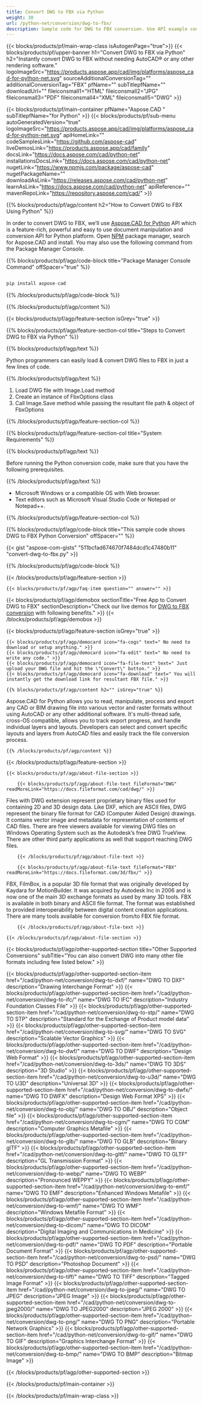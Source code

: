 ```yaml
---
title: Convert DWG to FBX via Python
weight: 30
url: /python-net/conversion/dwg-to-fbx/ 
description: Sample code for DWG to FBX conversion. Use API example code for batch DWG files to FBX conversion.
---
```


{{< blocks/products/pf/main-wrap-class isAutogenPage="true">}}
{{< blocks/products/pf/upper-banner h1="Convert DWG to FBX via Python" h2="Instantly convert DWG to FBX without needing AutoCAD® or any other rendering software." logoImageSrc="https://products.aspose.app/cad/img/platforms/aspose_cad-for-python-net.svg" sourceAdditionalConversionTag="" additionalConversionTag="FBX" pfName="" subTitlepfName="" downloadUrl="" fileiconsmall1="HTML" fileiconsmall2="JPG" fileiconsmall3="PDF" fileiconsmall4="XML" fileiconsmall5="DWG" >}}

{{< blocks/products/pf/main-container pfName="Aspose.CAD " subTitlepfName="for Python" >}}
{{< blocks/products/pf/sub-menu autoGeneratedVersion="true" logoImageSrc="https://products.aspose.app/cad/img/platforms/aspose_cad-for-python-net.svg" apiHomeLink="" codeSamplesLink="https://github.com/aspose-cad" liveDemosLink="https://products.aspose.app/cad/family" docsLink="https://docs.aspose.com/cad/python-net" installationsDocsLink="https://docs.aspose.com/cad/python-net" nugetLink="https://www.npmjs.com/package/aspose-cad" nugetPackageName="" downloadAsLink="https://releases.aspose.com/cad/python-net" learnAsLink="https://docs.aspose.com/cad/python-net" apiReference="" mavenRepoLink="https://repository.aspose.com/cad/" >}}

{{% blocks/products/pf/agp/content h2="How to Convert DWG to FBX Using Python" %}}

 In order to convert DWG to FBX, we’ll use [Aspose.CAD for Python](https://products.aspose.com/cad/python-net) API which is a feature-rich, powerful and easy to use document manipulation and conversion API for Python platform. Open [NPM](https://www.npmjs.com/package/aspose-cad) package manager, search for Aspose.CAD and install. You may also use the following command from the Package Manager Console.

{{% blocks/products/pf/agp/code-block title="Package Manager Console Command" offSpacer="true" %}}

```py

pip install aspose-cad

```

{{% /blocks/products/pf/agp/code-block %}}

{{% /blocks/products/pf/agp/content %}}

{{< blocks/products/pf/agp/feature-section isGrey="true" >}}

{{% blocks/products/pf/agp/feature-section-col title="Steps to Convert DWG to FBX via Python" %}}

{{% blocks/products/pf/agp/text %}}

Python programmers can easily load & convert DWG files to FBX in just a few lines of code.

{{% /blocks/products/pf/agp/text %}}

1.  Load DWG file with Image.Load method
1.  Create an instance of FbxOptions class
1.  Call Image.Save method while passing the resultant file path & object of FbxOptions

{{% /blocks/products/pf/agp/feature-section-col %}}

{{% blocks/products/pf/agp/feature-section-col title="System Requirements" %}}

{{% blocks/products/pf/agp/text %}}

 Before running the Python conversion code, make sure that you have the following prerequisites.

{{% /blocks/products/pf/agp/text %}}

-  Microsoft Windows or a compatible OS with Web browser.
-  Text editors such as Microsoft Visual Studio Code or Notepad or Notepad++.

{{% /blocks/products/pf/agp/feature-section-col %}}

{{% blocks/products/pf/agp/code-block title="This sample code shows DWG to FBX Python Conversion" offSpacer="" %}}

{{< gist "aspose-com-gists" "511bcfad674670f7484dcd1c47480b11" "convert-dwg-to-fbx.py" >}}

{{% /blocks/products/pf/agp/code-block %}}

{{< /blocks/products/pf/agp/feature-section >}}

    {{< blocks/products/pf/agp/faq-item question="" answer="" >}}
 

<!-- aboutfile Starts -->

{{< blocks/products/pf/agp/demobox sectionTitle="Free App to Convert DWG to FBX" sectionDescription="Check our live demos for [DWG to FBX conversion](https://products.aspose.app/cad/conversion/dwg-to-fbx) with following benefits." >}}
{{< /blocks/products/pf/agp/demobox >}}

{{< blocks/products/pf/agp/feature-section isGrey="true" >}}

    {{< blocks/products/pf/agp/democard icon="fa-cogs" text=" No need to download or setup anything." >}}
    {{< blocks/products/pf/agp/democard icon="fa-edit" text=" No need to write any code." >}}
    {{< blocks/products/pf/agp/democard icon="fa-file-text" text=" Just upload your DWG file and hit the \"Convert\" button." >}}
    {{< blocks/products/pf/agp/democard icon="fa-download" text=" You will instantly get the download link for resultant FBX file." >}}

    {{% blocks/products/pf/agp/content h2="" isGrey="true" %}}

Aspose.CAD for Python allows you to read, manipulate, process and export any CAD or BIM drawing file into various vector and raster formats without using AutoCAD or any other additional software. It's multi-thread safe, cross-OS compatible, allows you to track export progress, and handle individual layers and layouts. Developers can select and convert specific layouts and layers from AutoCAD files and easily track the file conversion process.

    {{% /blocks/products/pf/agp/content %}}

{{< /blocks/products/pf/agp/feature-section >}}

    {{< blocks/products/pf/agp/about-file-section >}}

        {{< blocks/products/pf/agp/about-file-text fileFormat="DWG" readMoreLink="https://docs.fileformat.com/cad/dwg/" >}}
Files with DWG extension represent proprietary binary files used for containing 2D and 3D design data. Like DXF, which are ASCII files, DWG represent the binary file format for CAD (Computer Aided Design) drawings. It contains vector image and metadata for representation of contents of CAD files. There are free viewers available for viewing DWG files on Windows Operating System such as the Autodesk’s free DWG TrueView. There are other third party applications as well that support reaching DWG files.

        {{< /blocks/products/pf/agp/about-file-text >}}

        {{< blocks/products/pf/agp/about-file-text fileFormat="FBX" readMoreLink="https://docs.fileformat.com/3d/fbx/" >}}
FBX, FilmBox, is a popular 3D file format that was originally developed by Kaydara for MotionBuilder. It was acquired by Autodesk Inc in 2006 and is now one of the main 3D exchange formats as used by many 3D tools. FBX is available in both binary and ASCII file format. The format was established to provided interoperability between digital content creation applications. There are many tools available for conversion from/to FBX file format.

        {{< /blocks/products/pf/agp/about-file-text >}}

    {{< /blocks/products/pf/agp/about-file-section >}}

<!-- aboutfile Ends -->

{{< blocks/products/pf/agp/other-supported-section title="Other Supported Conversions" subTitle="You can also convert DWG into many other file formats including few listed below." >}}

{{< blocks/products/pf/agp/other-supported-section-item href="/cad/python-net/conversion/dwg-to-dxf/" name="DWG TO DXF" description="Drawing Interchange Format" >}}
{{< blocks/products/pf/agp/other-supported-section-item href="/cad/python-net/conversion/dwg-to-ifc/" name="DWG TO IFC" description="Industry Foundation Classes File" >}}
{{< blocks/products/pf/agp/other-supported-section-item href="/cad/python-net/conversion/dwg-to-stp/" name="DWG TO STP" description="Standard for the Exchange of Product model data" >}}
{{< blocks/products/pf/agp/other-supported-section-item href="/cad/python-net/conversion/dwg-to-svg/" name="DWG TO SVG" description="Scalable Vector Graphics" >}}
{{< blocks/products/pf/agp/other-supported-section-item href="/cad/python-net/conversion/dwg-to-dwf/" name="DWG TO DWF" description="Design Web Format" >}}
{{< blocks/products/pf/agp/other-supported-section-item href="/cad/python-net/conversion/dwg-to-3ds/" name="DWG TO 3DS" description="3D Studio" >}}
{{< blocks/products/pf/agp/other-supported-section-item href="/cad/python-net/conversion/dwg-to-u3d/" name="DWG TO U3D" description="Universal 3D" >}}
{{< blocks/products/pf/agp/other-supported-section-item href="/cad/python-net/conversion/dwg-to-dwfx/" name="DWG TO DWFX" description="Design Web Format XPS" >}}
{{< blocks/products/pf/agp/other-supported-section-item href="/cad/python-net/conversion/dwg-to-obj/" name="DWG TO OBJ" description="Object file" >}}
{{< blocks/products/pf/agp/other-supported-section-item href="/cad/python-net/conversion/dwg-to-cgm/" name="DWG TO CGM" description="Computer Graphics Metafile" >}}
{{< blocks/products/pf/agp/other-supported-section-item href="/cad/python-net/conversion/dwg-to-glb/" name="DWG TO GLB" description="Binary glTF" >}}
{{< blocks/products/pf/agp/other-supported-section-item href="/cad/python-net/conversion/dwg-to-gltf/" name="DWG TO GLTF" description="GL Transmission Format" >}}
{{< blocks/products/pf/agp/other-supported-section-item href="/cad/python-net/conversion/dwg-to-webp/" name="DWG TO WEBP" description="Pronounced WEPPY" >}}
{{< blocks/products/pf/agp/other-supported-section-item href="/cad/python-net/conversion/dwg-to-emf/" name="DWG TO EMF" description="Enhanced Windows Metafile" >}}
{{< blocks/products/pf/agp/other-supported-section-item href="/cad/python-net/conversion/dwg-to-wmf/" name="DWG TO WMF" description="Windows Metafile Format" >}}
{{< blocks/products/pf/agp/other-supported-section-item href="/cad/python-net/conversion/dwg-to-dicom/" name="DWG TO DICOM" description="Digital Imaging and Communications in Medicine" >}}
{{< blocks/products/pf/agp/other-supported-section-item href="/cad/python-net/conversion/dwg-to-pdf/" name="DWG TO PDF" description="Portable Document Format" >}}
{{< blocks/products/pf/agp/other-supported-section-item href="/cad/python-net/conversion/dwg-to-psd/" name="DWG TO PSD" description="Photoshop Document" >}}
{{< blocks/products/pf/agp/other-supported-section-item href="/cad/python-net/conversion/dwg-to-tiff/" name="DWG TO TIFF" description="Tagged Image Format" >}}
{{< blocks/products/pf/agp/other-supported-section-item href="/cad/python-net/conversion/dwg-to-jpeg/" name="DWG TO JPEG" description="JPEG Image" >}}
{{< blocks/products/pf/agp/other-supported-section-item href="/cad/python-net/conversion/dwg-to-jpeg2000/" name="DWG TO JPEG2000" description="JPEG 2000" >}}
{{< blocks/products/pf/agp/other-supported-section-item href="/cad/python-net/conversion/dwg-to-png/" name="DWG TO PNG" description="Portable Network Graphics" >}}
{{< blocks/products/pf/agp/other-supported-section-item href="/cad/python-net/conversion/dwg-to-gif/" name="DWG TO GIF" description="Graphics Interchange Format" >}}
{{< blocks/products/pf/agp/other-supported-section-item href="/cad/python-net/conversion/dwg-to-bmp/" name="DWG TO BMP" description="Bitmap Image" >}}


{{< /blocks/products/pf/agp/other-supported-section >}}

{{< /blocks/products/pf/main-container >}}
    
{{< /blocks/products/pf/main-wrap-class >}}